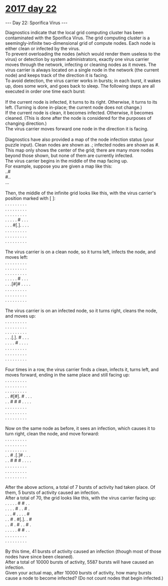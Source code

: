 # [2017 day 22](https://adventofcode.com/2017/day/22)

--- Day 22: Sporifica Virus ---

Diagnostics indicate that the local grid computing cluster has been contaminated with the Sporifica Virus. The grid computing cluster is a seemingly-infinite two-dimensional grid of compute nodes.  Each node is either clean or infected by the virus.\
To prevent overloading the nodes (which would render them useless to the virus) or detection by system administrators, exactly one virus carrier moves through the network, infecting or cleaning nodes as it moves. The virus carrier is always located on a single node in the network (the current node) and keeps track of the direction it is facing.\
To avoid detection, the virus carrier works in bursts; in each burst, it wakes up, does some work, and goes back to sleep. The following steps are all executed in order one time each burst:\
\
If the current node is infected, it turns to its right.  Otherwise, it turns to its left. (Turning is done in-place; the current node does not change.)\
If the current node is clean, it becomes infected.  Otherwise, it becomes cleaned. (This is done after the node is considered for the purposes of changing direction.)\
The virus carrier moves forward one node in the direction it is facing.\
\
Diagnostics have also provided a map of the node infection status (your puzzle input).  Clean nodes are shown as .; infected nodes are shown as #.  This map only shows the center of the grid; there are many more nodes beyond those shown, but none of them are currently infected.\
The virus carrier begins in the middle of the map facing up.\
For example, suppose you are given a map like this:\
..#\
#..\
...\
\
Then, the middle of the infinite grid looks like this, with the virus carrier's position marked with [ ]:\
. . . . . . . . .\
. . . . . . . . .\
. . . . . . . . .\
. . . . . # . . .\
. . . #[.]. . . .\
. . . . . . . . .\
. . . . . . . . .\
. . . . . . . . .\
\
The virus carrier is on a clean node, so it turns left, infects the node, and moves left:\
. . . . . . . . .\
. . . . . . . . .\
. . . . . . . . .\
. . . . . # . . .\
. . .[#]# . . . .\
. . . . . . . . .\
. . . . . . . . .\
. . . . . . . . .\
\
The virus carrier is on an infected node, so it turns right, cleans the node, and moves up:\
. . . . . . . . .\
. . . . . . . . .\
. . . . . . . . .\
. . .[.]. # . . .\
. . . . # . . . .\
. . . . . . . . .\
. . . . . . . . .\
. . . . . . . . .\
\
Four times in a row, the virus carrier finds a clean, infects it, turns left, and moves forward, ending in the same place and still facing up:\
. . . . . . . . .\
. . . . . . . . .\
. . . . . . . . .\
. . #[#]. # . . .\
. . # # # . . . .\
. . . . . . . . .\
. . . . . . . . .\
. . . . . . . . .\
\
Now on the same node as before, it sees an infection, which causes it to turn right, clean the node, and move forward:\
. . . . . . . . .\
. . . . . . . . .\
. . . . . . . . .\
. . # .[.]# . . .\
. . # # # . . . .\
. . . . . . . . .\
. . . . . . . . .\
. . . . . . . . .\
\
After the above actions, a total of 7 bursts of activity had taken place. Of them, 5 bursts of activity caused an infection.\
After a total of 70, the grid looks like this, with the virus carrier facing up:\
. . . . . # # . .\
. . . . # . . # .\
. . . # . . . . #\
. . # . #[.]. . #\
. . # . # . . # .\
. . . . . # # . .\
. . . . . . . . .\
. . . . . . . . .\
\
By this time, 41 bursts of activity caused an infection (though most of those nodes have since been cleaned).\
After a total of 10000 bursts of activity, 5587 bursts will have caused an infection.\
Given your actual map, after 10000 bursts of activity, how many bursts cause a node to become infected? (Do not count nodes that begin infected.)


